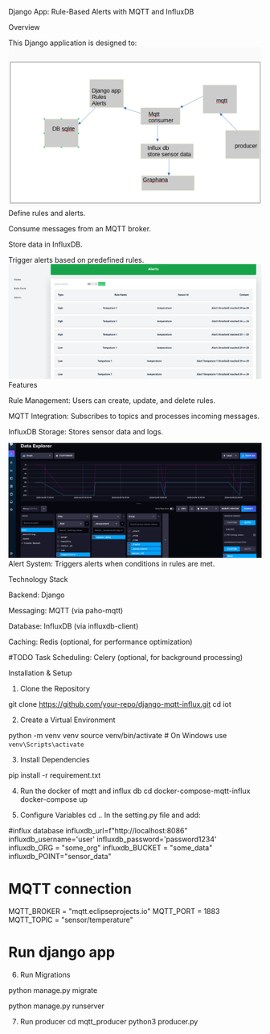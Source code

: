 Django App: Rule-Based Alerts with MQTT and InfluxDB

Overview

This Django application is designed to:
![screenshot](screensort/flow.png)
Define rules and alerts.

Consume messages from an MQTT broker.

Store data in InfluxDB.

Trigger alerts based on predefined rules.
![screenshot](screensort/alerts.png)
Features

Rule Management: Users can create, update, and delete rules.

MQTT Integration: Subscribes to topics and processes incoming messages.

InfluxDB Storage: Stores sensor data and logs.

![screenshot](screensort/logs.png)
Alert System: Triggers alerts when conditions in rules are met.

Technology Stack

Backend: Django

Messaging: MQTT (via paho-mqtt)

Database: InfluxDB (via influxdb-client)

Caching: Redis (optional, for performance optimization)

#TODO Task Scheduling: Celery (optional, for background processing)



Installation & Setup

1. Clone the Repository

git clone https://github.com/your-repo/django-mqtt-influx.git
cd iot

2. Create a Virtual Environment

python -m venv venv
source venv/bin/activate  # On Windows use `venv\Scripts\activate`

3. Install Dependencies

pip install -r requirement.txt


4. Run the docker of mqtt and influx db
    cd docker-compose-mqtt-influx
    docker-compose up

5. Configure Variables
    cd ..
In the setting.py file and add:


#influx database
influxdb_url=f"http://localhost:8086"
influxdb_username='user'
influxdb_password='password1234'
influxdb_ORG = "some_org"
influxdb_BUCKET = "some_data"
influxdb_POINT="sensor_data"

# MQTT connection
MQTT_BROKER = "mqtt.eclipseprojects.io"
MQTT_PORT = 1883
MQTT_TOPIC = "sensor/temperature"
# Run django app
6. Run Migrations

python manage.py migrate

python manage.py runserver


7. Run producer
cd mqtt_producer
python3 producer.py
